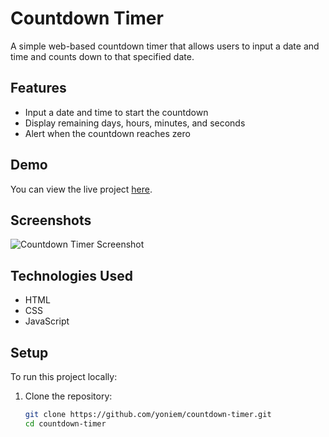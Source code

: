 # Countdown Timer

A simple web-based countdown timer that allows users to input a date and time and counts down to that specified date.

## Features

- Input a date and time to start the countdown
- Display remaining days, hours, minutes, and seconds
- Alert when the countdown reaches zero

## Demo

You can view the live project [here](https://yoniem.github.io/countdown-timer).

## Screenshots

![Countdown Timer Screenshot](screenshot.png)

## Technologies Used

- HTML
- CSS
- JavaScript

## Setup

To run this project locally:

1. Clone the repository:
   ```bash
   git clone https://github.com/yoniem/countdown-timer.git
   cd countdown-timer
